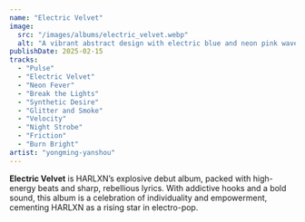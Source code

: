 ```yaml
---
name: "Electric Velvet"
image:
  src: "/images/albums/electric_velvet.webp"
  alt: "A vibrant abstract design with electric blue and neon pink waves blending like velvet on a dark, pulsating background, evoking energy and edginess."
publishDate: 2025-02-15
tracks:
  - "Pulse"
  - "Electric Velvet"
  - "Neon Fever"
  - "Break the Lights"
  - "Synthetic Desire"
  - "Glitter and Smoke"
  - "Velocity"
  - "Night Strobe"
  - "Friction"
  - "Burn Bright"
artist: "yongming-yanshou"
---
```


**Electric Velvet** is HARLXN’s explosive debut album, packed with high-energy beats and sharp, rebellious lyrics. With addictive hooks and a bold sound, this album is a celebration of individuality and empowerment, cementing HARLXN as a rising star in electro-pop.
